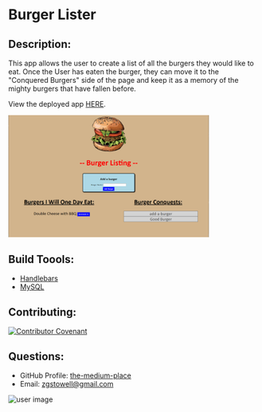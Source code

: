 # Burger Lister

## Description: 
This app allows the user to create a list of all the burgers they would like to eat.  Once the User has eaten the burger, they can move it to the "Conquered Burgers" side of the page and keep it as a memory of the mighty burgers that have fallen before. 

View the deployed app [HERE](https://kinda-good-burger.herokuapp.com/).

<img src="./public/assets/images/screenshot.png" style="width: 80%;">

## Build Toools:
* [Handlebars](https://handlebarsjs.com/)
* [MySQL](https://www.mysql.com/)


## Contributing:
[![Contributor Covenant](https://img.shields.io/badge/Contributor%20Covenant-v2.0%20adopted-ff69b4.svg)](https://www.contributor-covenant.org/version/2/0/code_of_conduct/)
## Questions:
* GitHub Profile:  [the-medium-place](https://github.com/the-medium-place)
* Email: <zgstowell@gmail.com>


![user image](https://avatars3.githubusercontent.com/u/58536071?v=4&s=50)